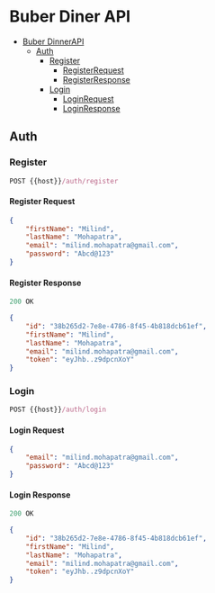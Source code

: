 # Buber Diner API

-   [Buber DinnerAPI](#buber-diner-api)
    -   [Auth](#auth)
        -   [Register](#register)
            -   [RegisterRequest](#register-request)
            -   [RegisterResponse](#register-response)
        -   [Login](#login)
            -   [LoginRequest](#login-request)
            -   [LoginResponse](#login-response)

## Auth

### Register

```js
POST {{host}}/auth/register
```

#### Register Request

```json
{
    "firstName": "Milind",
    "lastName": "Mohapatra",
    "email": "milind.mohapatra@gmail.com",
    "password": "Abcd@123"
}
```

#### Register Response

```js
200 OK
```

```json
{
    "id": "38b265d2-7e8e-4786-8f45-4b818dcb61ef",
    "firstName": "Milind",
    "lastName": "Mohapatra",
    "email": "milind.mohapatra@gmail.com",
    "token": "eyJhb..z9dpcnXoY"
}
```

### Login

```js
POST {{host}}/auth/login
```

#### Login Request

```json
{
    "email": "milind.mohapatra@gmail.com",
    "password": "Abcd@123"
}
```

#### Login Response

```js
200 OK
```

```json
{
    "id": "38b265d2-7e8e-4786-8f45-4b818dcb61ef",
    "firstName": "Milind",
    "lastName": "Mohapatra",
    "email": "milind.mohapatra@gmail.com",
    "token": "eyJhb..z9dpcnXoY"
}
```
